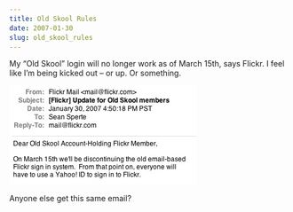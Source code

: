 ```yaml
---
title: Old Skool Rules
date: 2007-01-30
slug: old_skool_rules
---
```

<p>My &#8220;Old Skool&#8221; login will no longer work as of March 15th, says Flickr. I feel like I&#8217;m being kicked out &#8211; or up. Or something.</p>

<p><img src="/assets/img/flickr-oldskewl.jpg" border="0" height="178" width="337" alt="Flickr email to 'Old Skool' users" class="imgcenter" /></p>

<p>Anyone else get this same email?</p>